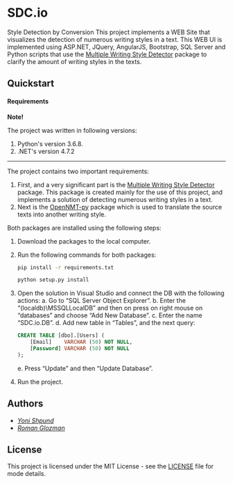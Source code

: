 # SDC<span>.io</span>
Style Detection by Conversion
This project implements a WEB Site that visualizes the detection of numerous writing styles in a text. This WEB UI is implemented using ASP<span>.NET</span>, JQuery, AngularJS, Bootstrap, SQL Server and Python scripts that use the [Multiple Writing Style Detector](https://github.com/romanglo/multiple-writing-style-detector) package to clarify the amount of writing styles in the texts.

## Quickstart

#### Requirements

**Note!** 

The project was written in following versions:

1. Python's version 3.6.8.
1. .NET's version 4.7.2

---

The project contains two important requirements:

1. First, and a very significant part is the [Multiple Writing Style Detector](https://github.com/romanglo/multiple-writing-style-detector) package. This package is created mainly for the use of this project, and implements a solution of detecting numerous writing styles in a text.
1. Next is the [OpenNMT-py](https://github.com/OpenNMT/OpenNMT-py) package which is used to translate the source texts into another writing style.

Both packages are installed using the following steps:

1. Download the packages to the local computer.
1. Run the following commands for both packages: 

    ```bash
    pip install -r requirements.txt
    ```

    ```bash
    python setup.py install
    ```

1.	Open the solution in Visual Studio and connect the DB with the following actions:
a.	Go to “SQL Server Object Explorer”.
b.	Enter the “(localdb)\MSSQLLocalDB” and then on press on right mouse on “databases” and choose “Add New Database”.
c.	Enter the name “SDC.io.DB”.
d.	Add new table in “Tables”, and the next query:
    ```sql
    CREATE TABLE [dbo].[Users] (
        [Email]    VARCHAR (50) NOT NULL,
        [Password] VARCHAR (50) NOT NULL
    );
    ```
    e.	Press “Update” and then “Update Database”.
1.	Run the project.


## Authors

* *[Yoni Shpund](https://github.com/YoniShpund)*
* *[Roman Glozman](https://github.com/romanglo)*

## License
This project is licensed under the MIT License - see the [LICENSE](LICENSE) file for mode details.

